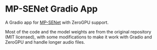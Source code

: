 # MP-SENet Gradio App

A Gradio app for [MP-SENet](https://github.com/yxlu-0102/MP-SENet) with ZeroGPU support.

Most of the code and the model weights are from the original repository (MIT licensed), with some modifications to make it work with Gradio and ZeroGPU and handle longer audio files.
